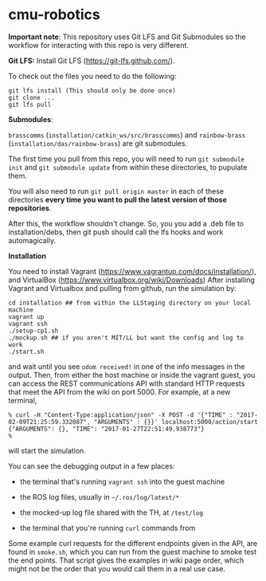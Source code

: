 cmu-robotics
============

**Important note**: This repository uses Git LFS and Git Submodules so the workflow for interacting with
this repo is very different.

**Git LFS:**  Install Git LFS (https://git-lfs.github.com/).

To check out the files you need to do the following:
```
git lfs install (This should only be done once)
git clone ...
git lfs pull
```

**Submodules**:

`brasscomms` (`installation/catkin_ws/src/brasscomms`) and `rainbow-brass` (`installation/das/rainbow-brass`) 
are git submodules. 

The first time you pull from this repo, you will need to run `git submodule init` 
and `git submodule update` from within these directories, to pupulate them. 

You will also need to 
run `git pull origin master` in each of these directories **every time you want to pull the latest 
version of those repositories**.

After this, the workflow shouldn't change. So, you you add a .deb file to
installation/debs, then git push should call the lfs hooks and work automagically.

**Installation**

You need to install Vagrant (https://www.vagrantup.com/docs/installation/), and VirtualBox (https://www.virtualbox.org/wiki/Downloads)
After installing Vagrant and Virtualbox and pulling from github, run the simulation by:

```
cd installation ## from within the LLStaging directory on your local machine
vagrant up
vagrant ssh
./setup-cp1.sh
./mockup.sh ## if you aren't MIT/LL but want the config and log to work
./start.sh
```

and wait until you see `odom received!` in one of the info messages in the
output. Then, from either the host machine or inside the vagrant guest,
you can access the REST communications API with standard HTTP requests that
meet the API from the wiki on port 5000. For example, at a new terminal,

```
% curl -H "Content-Type:application/json" -X POST -d '{"TIME" : "2017-02-09T21:25:59.332087", "ARGUMENTS" : {}}' localhost:5000/action/start
{"ARGUMENTS": {}, "TIME": "2017-01-27T22:51:49.938773"}
%
```

will start the simulation.

You can see the debugging output in a few places:

* the terminal that's running `vagrant ssh` into the guest machine

* the ROS log files, usually in `~/.ros/log/latest/*`

* the mocked-up log file shared with the TH, at `/test/log`

* the terminal that you're running `curl` commands from

Some example curl requests for the different endpoints given in the API,
are found in `smoke.sh`, which you can run from the guest machine to smoke
test the end points. That script gives the examples in wiki page order,
which might not be the order that you would call them in a real use case.
